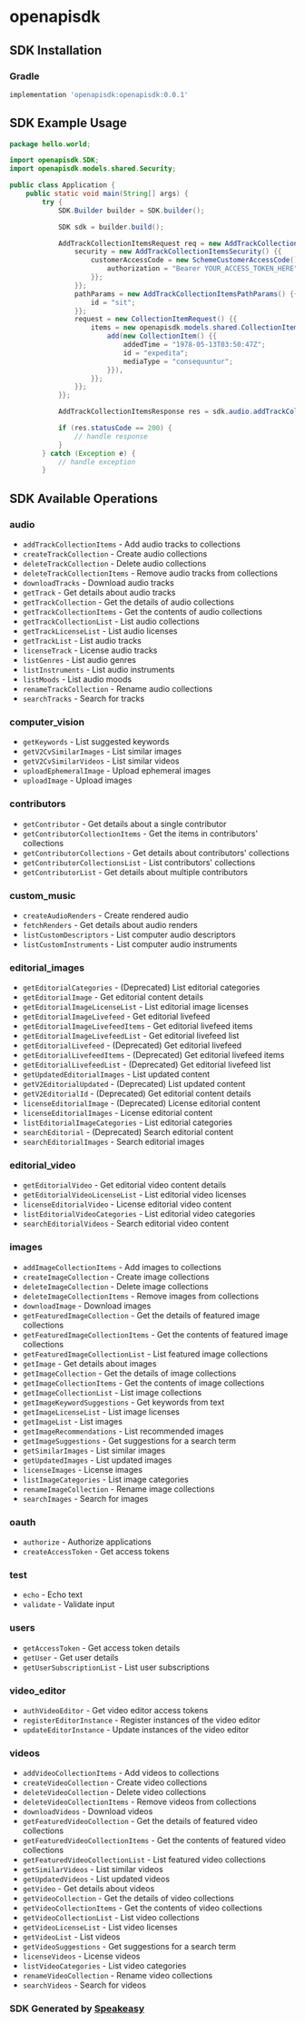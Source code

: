 # openapisdk

<!-- Start SDK Installation -->
## SDK Installation

### Gradle

```groovy
implementation 'openapisdk:openapisdk:0.0.1'
```
<!-- End SDK Installation -->

## SDK Example Usage
<!-- Start SDK Example Usage -->
```java
package hello.world;

import openapisdk.SDK;
import openapisdk.models.shared.Security;

public class Application {
    public static void main(String[] args) {
        try {
            SDK.Builder builder = SDK.builder();

            SDK sdk = builder.build();

            AddTrackCollectionItemsRequest req = new AddTrackCollectionItemsRequest() {{
                security = new AddTrackCollectionItemsSecurity() {{
                    customerAccessCode = new SchemeCustomerAccessCode() {{
                        authorization = "Bearer YOUR_ACCESS_TOKEN_HERE";
                    }};
                }};
                pathParams = new AddTrackCollectionItemsPathParams() {{
                    id = "sit";
                }};
                request = new CollectionItemRequest() {{
                    items = new openapisdk.models.shared.CollectionItem[]() {{
                        add(new CollectionItem() {{
                            addedTime = "1978-05-13T03:50:47Z";
                            id = "expedita";
                            mediaType = "consequuntur";
                        }}),
                    }};
                }};
            }};

            AddTrackCollectionItemsResponse res = sdk.audio.addTrackCollectionItems(req);

            if (res.statusCode == 200) {
                // handle response
            }
        } catch (Exception e) {
            // handle exception
        }
```
<!-- End SDK Example Usage -->

<!-- Start SDK Available Operations -->
## SDK Available Operations

### audio

* `addTrackCollectionItems` - Add audio tracks to collections
* `createTrackCollection` - Create audio collections
* `deleteTrackCollection` - Delete audio collections
* `deleteTrackCollectionItems` - Remove audio tracks from collections
* `downloadTracks` - Download audio tracks
* `getTrack` - Get details about audio tracks
* `getTrackCollection` - Get the details of audio collections
* `getTrackCollectionItems` - Get the contents of audio collections
* `getTrackCollectionList` - List audio collections
* `getTrackLicenseList` - List audio licenses
* `getTrackList` - List audio tracks
* `licenseTrack` - License audio tracks
* `listGenres` - List audio genres
* `listInstruments` - List audio instruments
* `listMoods` - List audio moods
* `renameTrackCollection` - Rename audio collections
* `searchTracks` - Search for tracks

### computer_vision

* `getKeywords` - List suggested keywords
* `getV2CvSimilarImages` - List similar images
* `getV2CvSimilarVideos` - List similar videos
* `uploadEphemeralImage` - Upload ephemeral images
* `uploadImage` - Upload images

### contributors

* `getContributor` - Get details about a single contributor
* `getContributorCollectionItems` - Get the items in contributors' collections
* `getContributorCollections` - Get details about contributors' collections
* `getContributorCollectionsList` - List contributors' collections
* `getContributorList` - Get details about multiple contributors

### custom_music

* `createAudioRenders` - Create rendered audio
* `fetchRenders` - Get details about audio renders
* `listCustomDescriptors` - List computer audio descriptors
* `listCustomInstruments` - List computer audio instruments

### editorial_images

* `getEditorialCategories` - (Deprecated) List editorial categories
* `getEditorialImage` - Get editorial content details
* `getEditorialImageLicenseList` - List editorial image licenses
* `getEditorialImageLivefeed` - Get editorial livefeed
* `getEditorialImageLivefeedItems` - Get editorial livefeed items
* `getEditorialImageLivefeedList` - Get editorial livefeed list
* `getEditorialLivefeed` - (Deprecated) Get editorial livefeed
* `getEditorialLivefeedItems` - (Deprecated) Get editorial livefeed items
* `getEditorialLivefeedList` - (Deprecated) Get editorial livefeed list
* `getUpdatedEditorialImages` - List updated content
* `getV2EditorialUpdated` - (Deprecated) List updated content
* `getV2EditorialId` - (Deprecated) Get editorial content details
* `licenseEditorialImage` - (Deprecated) License editorial content
* `licenseEditorialImages` - License editorial content
* `listEditorialImageCategories` - List editorial categories
* `searchEditorial` - (Deprecated) Search editorial content
* `searchEditorialImages` - Search editorial images

### editorial_video

* `getEditorialVideo` - Get editorial video content details
* `getEditorialVideoLicenseList` - List editorial video licenses
* `licenseEditorialVideo` - License editorial video content
* `listEditorialVideoCategories` - List editorial video categories
* `searchEditorialVideos` - Search editorial video content

### images

* `addImageCollectionItems` - Add images to collections
* `createImageCollection` - Create image collections
* `deleteImageCollection` - Delete image collections
* `deleteImageCollectionItems` - Remove images from collections
* `downloadImage` - Download images
* `getFeaturedImageCollection` - Get the details of featured image collections
* `getFeaturedImageCollectionItems` - Get the contents of featured image collections
* `getFeaturedImageCollectionList` - List featured image collections
* `getImage` - Get details about images
* `getImageCollection` - Get the details of image collections
* `getImageCollectionItems` - Get the contents of image collections
* `getImageCollectionList` - List image collections
* `getImageKeywordSuggestions` - Get keywords from text
* `getImageLicenseList` - List image licenses
* `getImageList` - List images
* `getImageRecommendations` - List recommended images
* `getImageSuggestions` - Get suggestions for a search term
* `getSimilarImages` - List similar images
* `getUpdatedImages` - List updated images
* `licenseImages` - License images
* `listImageCategories` - List image categories
* `renameImageCollection` - Rename image collections
* `searchImages` - Search for images

### oauth

* `authorize` - Authorize applications
* `createAccessToken` - Get access tokens

### test

* `echo` - Echo text
* `validate` - Validate input

### users

* `getAccessToken` - Get access token details
* `getUser` - Get user details
* `getUserSubscriptionList` - List user subscriptions

### video_editor

* `authVideoEditor` - Get video editor access tokens
* `registerEditorInstance` - Register instances of the video editor
* `updateEditorInstance` - Update instances of the video editor

### videos

* `addVideoCollectionItems` - Add videos to collections
* `createVideoCollection` - Create video collections
* `deleteVideoCollection` - Delete video collections
* `deleteVideoCollectionItems` - Remove videos from collections
* `downloadVideos` - Download videos
* `getFeaturedVideoCollection` - Get the details of featured video collections
* `getFeaturedVideoCollectionItems` - Get the contents of featured video collections
* `getFeaturedVideoCollectionList` - List featured video collections
* `getSimilarVideos` - List similar videos
* `getUpdatedVideos` - List updated videos
* `getVideo` - Get details about videos
* `getVideoCollection` - Get the details of video collections
* `getVideoCollectionItems` - Get the contents of video collections
* `getVideoCollectionList` - List video collections
* `getVideoLicenseList` - List video licenses
* `getVideoList` - List videos
* `getVideoSuggestions` - Get suggestions for a search term
* `licenseVideos` - License videos
* `listVideoCategories` - List video categories
* `renameVideoCollection` - Rename video collections
* `searchVideos` - Search for videos

<!-- End SDK Available Operations -->

### SDK Generated by [Speakeasy](https://docs.speakeasyapi.dev/docs/using-speakeasy/client-sdks)
